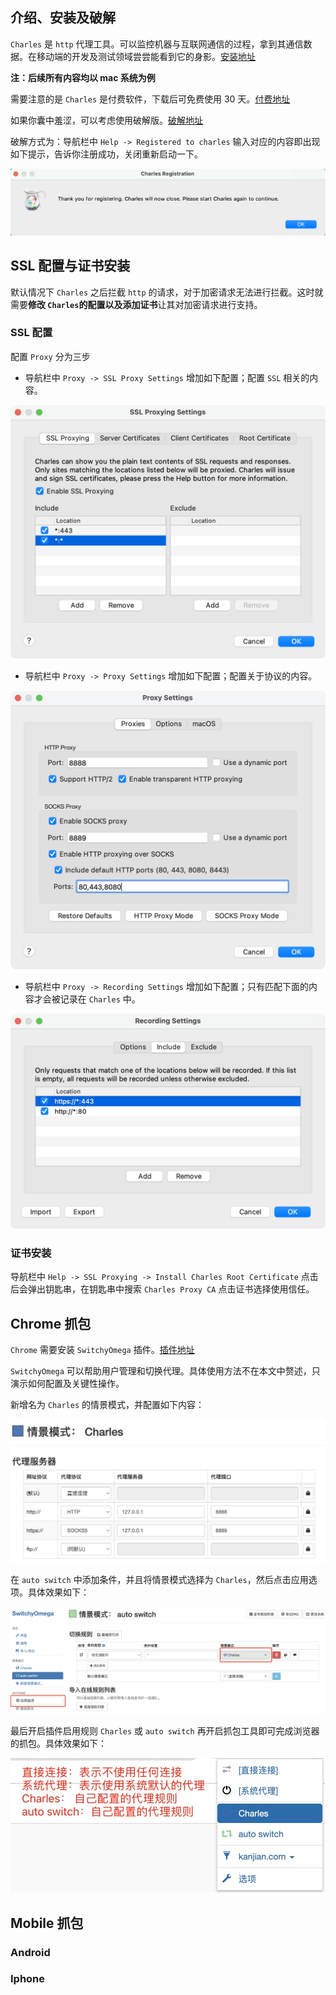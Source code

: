 ## 介绍、安装及破解

`Charles` 是 `http` 代理工具。可以监控机器与互联网通信的过程，拿到其通信数据。在移动端的开发及测试领域尝尝能看到它的身影。[安装地址](https://www.charlesproxy.com/download/)

**注：后续所有内容均以 mac 系统为例**

需要注意的是 `Charles` 是付费软件，下载后可免费使用 30 天。[付费地址](https://www.charlesproxy.com/buy/)

如果你囊中羞涩，可以考虑使用破解版。[破解地址](https://www.zzzmode.com/mytools/charles/)

破解方式为：导航栏中 `Help -> Registered to charles` 输入对应的内容即出现如下提示，告诉你注册成功，关闭重新启动一下。

![charles1](/essay/charles1.png)

## SSL 配置与证书安装

默认情况下 `Charles` 之后拦截 `http` 的请求，对于加密请求无法进行拦截。这时就需要**修改 `Charles`的配置以及添加证书**让其对加密请求进行支持。

### SSL 配置

配置 `Proxy` 分为三步

- 导航栏中 `Proxy -> SSL Proxy Settings` 增加如下配置；配置 `SSL` 相关的内容。

![charles2](/essay/charles2.jpg)

- 导航栏中 `Proxy -> Proxy Settings` 增加如下配置；配置关于协议的内容。

![charles3](/essay/charles3.jpg)

- 导航栏中 `Proxy -> Recording Settings` 增加如下配置；只有匹配下面的内容才会被记录在 `Charles` 中。

![charles4](/essay/charles4.jpg)

### 证书安装

导航栏中 `Help -> SSL Proxying -> Install Charles Root Certificate` 点击后会弹出钥匙串，在钥匙串中搜索 `Charles Proxy CA` 点击证书选择使用信任。

## Chrome 抓包

`Chrome` 需要安装 `SwitchyOmega` 插件。[插件地址](https://chrome.google.com/webstore/detail/proxy-switchyomega/padekgcemlokbadohgkifijomclgjgif/related?hl=zh-CN)

`SwitchyOmega` 可以帮助用户管理和切换代理。具体使用方法不在本文中赘述，只演示如何配置及关键性操作。

新增名为 `Charles` 的情景模式，并配置如下内容：

![charles5](/essay/charles5.jpg)

在 `auto switch` 中添加条件，并且将情景模式选择为 `Charles`，然后点击应用选项。具体效果如下：

![charles6](/essay/charles6.jpg)

最后开启插件启用规则 `Charles` 或 `auto switch` 再开启抓包工具即可完成浏览器的抓包。具体效果如下：

![charles7](/essay/charles7.jpg)

## Mobile 抓包

### Android

### Iphone
